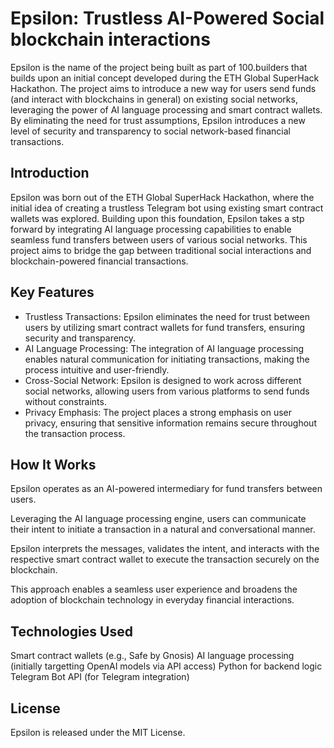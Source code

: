 # Epsilon: Trustless AI-Powered Social blockchain interactions

Epsilon is the name of the project being built as part of 100.builders that builds upon an initial concept developed during the ETH Global SuperHack Hackathon. The project aims to introduce a new way for users send funds (and interact with blockchains in general) on existing social networks, leveraging the power of AI language processing and smart contract wallets. By eliminating the need for trust assumptions, Epsilon introduces a new level of security and transparency to social network-based financial transactions.

## Introduction
Epsilon was born out of the ETH Global SuperHack Hackathon, where the initial idea of creating a trustless Telegram bot using existing smart contract wallets was explored. Building upon this foundation, Epsilon takes a stp forward by integrating AI language processing capabilities to enable seamless fund transfers between users of various social networks. This project aims to bridge the gap between traditional social interactions and blockchain-powered financial transactions.

## Key Features
* Trustless Transactions: Epsilon eliminates the need for trust between users by utilizing smart contract wallets for fund transfers, ensuring security and transparency.
* AI Language Processing: The integration of AI language processing enables natural communication for initiating transactions, making the process intuitive and user-friendly.
* Cross-Social Network: Epsilon is designed to work across different social networks, allowing users from various platforms to send funds without constraints.
* Privacy Emphasis: The project places a strong emphasis on user privacy, ensuring that sensitive information remains secure throughout the transaction process.

## How It Works
Epsilon operates as an AI-powered intermediary for fund transfers between users. 

Leveraging the AI language processing engine, users can communicate their intent to initiate a transaction in a natural and conversational manner. 

Epsilon interprets the messages, validates the intent, and interacts with the respective smart contract wallet to execute the transaction securely on the blockchain. 

This approach enables a seamless user experience and broadens the adoption of blockchain technology in everyday financial interactions.

## Technologies Used
Smart contract wallets (e.g., Safe by Gnosis)
AI language processing (initially targetting OpenAI models via API access)
Python for backend logic
Telegram Bot API (for Telegram integration)

## License
Epsilon is released under the MIT License.